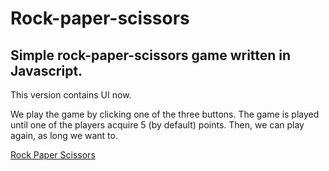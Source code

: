 # Rock-paper-scissors
## Simple rock-paper-scissors game written in Javascript.
This version contains UI now.

We play the game by clicking one of the three buttons.
The game is played until one of the players acquire 5 (by default) points.
Then, we can play again, as long we want to.

[Rock Paper Scissors](https://ren0xx.github.io/Rock-Paper-Scissors/)
